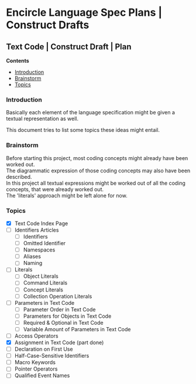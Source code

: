 Encircle Language Spec Plans | Construct Drafts
===============================================

Text Code | Construct Draft | Plan
----------------------------------

__Contents__

- [Introduction](#introduction)
- [Brainstorm](#brainstorm)
- [Topics](#topics)

### Introduction

Basically each element of the language specification might be given a textual representation as well.

This document tries to list some topics these ideas might entail.

### Brainstorm

Before starting this project, most coding concepts might already have been worked out.  
The diagrammatic expression of those coding concepts may also have been described.  
In this project all textual expressions might be worked out of all the coding concepts, that were already worked out.  
The 'literals' approach might be left alone for now.

### Topics

- [x] Text Code Index Page
- [ ] Identifiers Articles
    - [ ] Identifiers
    - [ ] Omitted Identifier
    - [ ] Namespaces
    - [ ] Aliases
    - [ ] Naming
- [ ] Literals
    - [ ] Object Literals
    - [ ] Command Literals
    - [ ] Concept Literals
    - [ ] Collection Operation Literals
- [ ] Parameters in Text Code
    - [ ] Parameter Order in Text Code
    - [ ] Parameters for Objects in Text Code
    - [ ] Required & Optional in Text Code
    - [ ] Variable Amount of Parameters in Text Code
- [ ] Access Operators
- [x] Assignment in Text Code (part done)
- [ ] Declaration on First Use
- [ ] Half-Case-Sensitive Identifiers
- [ ] Macro Keywords
- [ ] Pointer Operators
- [ ] Qualified Event Names